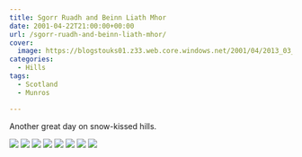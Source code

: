 ```yaml
---
title: Sgorr Ruadh and Beinn Liath Mhor
date: 2001-04-22T21:00:00+00:00
url: /sgorr-ruadh-and-beinn-liath-mhor/
cover: 
  image: https://blogstouks01.z33.web.core.windows.net/2001/04/2013_03_04_22_00_36-1.jpg
categories:
  - Hills
tags:
  - Scotland
  - Munros

---
```

Another great day on snow-kissed hills.

![](https://blogstouks01.z33.web.core.windows.net/2023/08/2013_03_04_22_00_15.jpg)
![](https://blogstouks01.z33.web.core.windows.net/2023/08/2013_03_04_22_00_27.jpg)
![](https://blogstouks01.z33.web.core.windows.net/2023/08/2013_03_04_22_00_36.jpg)
![](https://blogstouks01.z33.web.core.windows.net/2023/08/2013_03_04_22_00_38.jpg)
![](https://blogstouks01.z33.web.core.windows.net/2023/08/2013_03_04_22_00_41.jpg)
![](https://blogstouks01.z33.web.core.windows.net/2023/08/2013_03_04_22_00_59.jpg)
![](https://blogstouks01.z33.web.core.windows.net/2023/08/2013_03_04_22_00_56.jpg)
![](https://blogstouks01.z33.web.core.windows.net/2023/08/2013_03_04_22_00_34.jpg)
